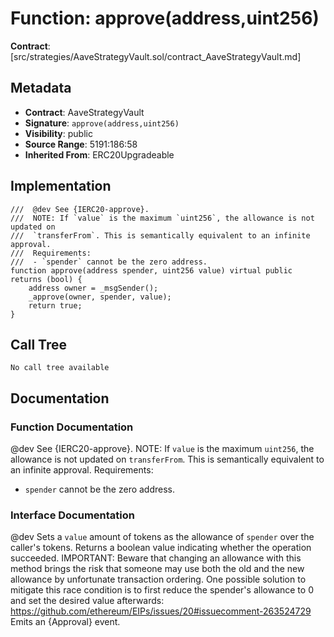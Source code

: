 # Function: approve(address,uint256)

**Contract**: [src/strategies/AaveStrategyVault.sol/contract_AaveStrategyVault.md]

## Metadata

- **Contract**: AaveStrategyVault
- **Signature**: `approve(address,uint256)`
- **Visibility**: public
- **Source Range**: 5191:186:58
- **Inherited From**: ERC20Upgradeable

## Implementation

```solidity
///  @dev See {IERC20-approve}.
///  NOTE: If `value` is the maximum `uint256`, the allowance is not updated on
///  `transferFrom`. This is semantically equivalent to an infinite approval.
///  Requirements:
///  - `spender` cannot be the zero address.
function approve(address spender, uint256 value) virtual public returns (bool) {
    address owner = _msgSender();
    _approve(owner, spender, value);
    return true;
}
```

## Call Tree

```
No call tree available
```

## Documentation

### Function Documentation

 @dev See {IERC20-approve}.
 NOTE: If `value` is the maximum `uint256`, the allowance is not updated on
 `transferFrom`. This is semantically equivalent to an infinite approval.
 Requirements:
 - `spender` cannot be the zero address.

### Interface Documentation

 @dev Sets a `value` amount of tokens as the allowance of `spender` over the
 caller's tokens.
 Returns a boolean value indicating whether the operation succeeded.
 IMPORTANT: Beware that changing an allowance with this method brings the risk
 that someone may use both the old and the new allowance by unfortunate
 transaction ordering. One possible solution to mitigate this race
 condition is to first reduce the spender's allowance to 0 and set the
 desired value afterwards:
 https://github.com/ethereum/EIPs/issues/20#issuecomment-263524729
 Emits an {Approval} event.
